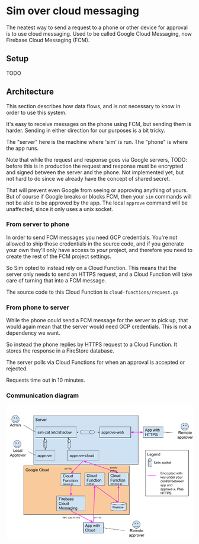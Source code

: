# Sim over cloud messaging

The neatest way to send a request to a phone or other device for approval is to
use cloud messaging. Used to be called Google Cloud Messaging, now Firebase
Cloud Messaging (FCM).

## Setup

TODO

## Architecture

This section describes how data flows, and is not necessary to know in order to
use this system.

It's easy to receive messages on the phone using FCM, but sending them is
harder. Sending in either direction for our purposes is a bit tricky.

The "server" here is the machine where 'sim' is run. The "phone" is where the
app runs.

Note that while the request and response goes via Google servers, TODO: before
this is in production the request and response must be encrypted and signed
between the server and the phone. Not implemented yet, but not hard to do since
we already have the concept of shared secret.

That will prevent even Google from seeing or approving anything of yours. But of
course if Google breaks or blocks FCM, then your `sim` commands will not be able
to be approved by the app. The local `approve` command will be unaffected, since
it only uses a unix socket.

### From server to phone

In order to send FCM messages you need GCP credentials. You're not allowed to
ship those credentials in the source code, and if you generate your own they'll
only have access to *your* project, and therefore you need to create the rest of
the FCM project settings.

So Sim opted to instead rely on a Cloud Function. This means that the server
only needs to send an HTTPS request, and a Cloud Function will take care of
turning that into a FCM message.

The source code to this Cloud Function is `cloud-functions/request.go`

### From phone to server

While the phone could send a FCM message for the server to pick up, that would
again mean that the server would need GCP credentials. This is not a dependency
we want.

So instead the phone replies by HTTPS request to a Cloud Function. It stores the
response in a FireStore database.

The server polls via Cloud Functions for when an approval is accepted or
rejected.

Requests time out in 10 minutes.

### Communication diagram

![Architecture](architecture.png)
